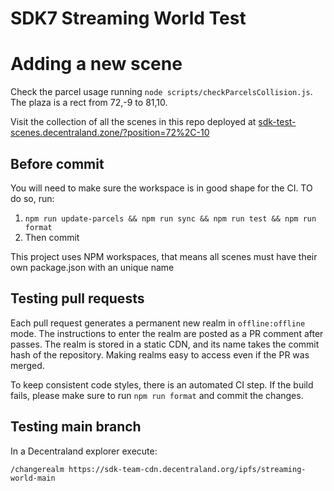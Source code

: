 # SDK7 Streaming World Test

# Adding a new scene

Check the parcel usage running `node scripts/checkParcelsCollision.js`. The plaza is a rect from 72,-9 to 81,10.

Visit the collection of all the scenes in this repo deployed at [sdk-test-scenes.decentraland.zone/?position=72%2C-10](https://sdk-test-scenes.decentraland.zone/?realm=LocalPreview&position=72%2C-10)

## Before commit

You will need to make sure the workspace is in good shape for the CI. TO do so, run:

1. `npm run update-parcels && npm run sync && npm run test && npm run format`
1. Then commit

This project uses NPM workspaces, that means all scenes must have their own package.json with an unique name

## Testing pull requests

Each pull request generates a permanent new realm in `offline:offline` mode. The instructions to enter the realm are posted as a PR comment after passes. The realm is stored in a static CDN, and its name takes the commit hash of the repository. Making realms easy to access even if the PR was merged.

To keep consistent code styles, there is an automated CI step. If the build fails, please make sure to run `npm run format` and commit the changes.

## Testing main branch

In a Decentraland explorer execute:

```
/changerealm https://sdk-team-cdn.decentraland.org/ipfs/streaming-world-main
```
